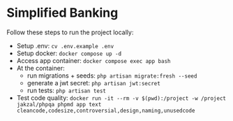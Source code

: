 # Simplified Banking

Follow these steps to run the project locally:
- Setup .env: ```cv .env.example .env```
- Setup docker: ```docker compose up -d```
- Access app container: ```docker compose exec app bash```
- At the container:
    - run migrations + seeds: ```php artisan migrate:fresh --seed```
    - generate a jwt secret: ```php artisan jwt:secret```
    - run tests: ```php artisan test```
- Test code quality: ```docker run -it --rm -v $(pwd):/project -w /project jakzal/phpqa phpmd app text cleancode,codesize,controversial,design,naming,unusedcode```